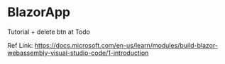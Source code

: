 # BlazorApp
Tutorial + delete btn at Todo

Ref Link: https://docs.microsoft.com/en-us/learn/modules/build-blazor-webassembly-visual-studio-code/1-introduction
